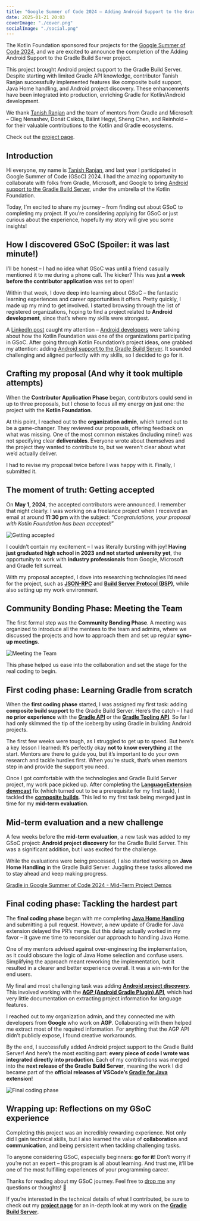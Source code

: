 ```yaml
---
title: "Google Summer of Code 2024 – Adding Android Support to the Gradle Build Server"
date: 2025-01-21 20:03
coverImage: "./cover.png"
socialImage: "./social.png"
---
```



The Kotlin Foundation sponsored four projects for the [Google Summer of Code 2024](https://summerofcode.withgoogle.com/archive/2024/organizations/kotlin-foundation), and we are excited to announce the completion of the Adding Android Support to the Gradle Build Server project.

This project brought Android project support to the Gradle Build Server. Despite starting with limited Gradle API knowledge, contributor Tanish Ranjan successfully implemented features like composite build support, Java Home handling, and Android project discovery. These enhancements have been integrated into production, enriching Gradle for Kotlin/Android development.

We thank [Tanish Ranjan](https://www.linkedin.com/in/tanish-ranjan/) and the team of mentors from Gradle and Microsoft – Oleg Nenashev, Donát Csikós, Bálint Hegyi, Sheng Chen, and Reinhold – for their valuable contributions to the Kotlin and Gradle ecosystems.

Check out the [project page](https://community.gradle.org/events/gsoc/2024/gradle-build-server-android/).

## Introduction

Hi everyone, my name is [Tanish Ranjan](https://www.linkedin.com/in/tanish-ranjan/), and last year I participated in Google Summer of Code (GSoC) 2024\. I had the amazing opportunity to collaborate with folks from Gradle, Microsoft, and Google to bring [Android support to the Gradle Build Server](https://summerofcode.withgoogle.com/programs/2024/projects/Guphkt1v), under the umbrella of the Kotlin Foundation.

Today, I’m excited to share my journey – from finding out about GSoC to completing my project. If you’re considering applying for GSoC or just curious about the experience, hopefully my story will give you some insights\!

## How I discovered GSoC (Spoiler: it was last minute\!)

I’ll be honest – I had no idea what GSoC was until a friend casually mentioned it to me during a phone call. The kicker? This was just **a week before the contributor application** was set to open\!

Within that week, I dove deep into learning about GSoC – the fantastic learning experiences and career opportunities it offers. Pretty quickly, I made up my mind to get involved. I started browsing through the list of registered organizations, hoping to find a project related to **Android development**, since that’s where my skills were strongest.

A [LinkedIn post](https://www.linkedin.com/posts/androiddev_the-kotlin-foundation-is-taking-part-in-activity-7175587337827942401-gZnq?utm_source=share&utm_medium=member_desktop) caught my attention – [Android developers](https://www.linkedin.com/showcase/androiddev/) were talking about how the Kotlin Foundation was one of the organizations participating in GSoC. After going through Kotlin Foundation’s project ideas, one grabbed my attention: adding [Android support to the Gradle Build Server](https://kotlinlang.org/docs/gsoc-2024.html#gradle-build-server-support-for-android-projects-medium-or-hard-175-hrs-or-350-hrs). It sounded challenging and aligned perfectly with my skills, so I decided to go for it.

## Crafting my proposal (And why it took multiple attempts)

When the **Contributor Application Phase** began, contributors could send in up to three proposals, but I chose to focus all my energy on just one: the project with the **Kotlin Foundation**.

At this point, I reached out to the **organization admin**, which turned out to be a game-changer. They reviewed our proposals, offering feedback on what was missing. One of the most common mistakes (including mine\!) was not specifying clear **deliverables**. Everyone wrote about themselves and the project they wanted to contribute to, but we weren’t clear about what we’d actually deliver.

I had to revise my proposal twice before I was happy with it. Finally, I submitted it.

## The moment of truth: Getting accepted

On **May 1, 2024**, the accepted contributors were announced. I remember that night clearly. I was working on a freelance project when I received an email at around **11:30 pm** with the subject: “*Congratulations, your proposal with Kotlin Foundation has been accepted\!*”

![Getting accepted](image1.png)
<p></p>

I couldn’t contain my excitement – I was literally bursting with joy\! **Having just graduated high school in 2023 and not started university yet**, the opportunity to work with **industry professionals** from Google, Microsoft and Gradle felt surreal.

With my proposal accepted, I dove into researching technologies I’d need for the project, such as [**JSON-RPC**](https://www.jsonrpc.org/) and [**Build Server Protocol (BSP)**](https://build-server-protocol.github.io/docs/specification), while also setting up my work environment.

## Community Bonding Phase: Meeting the Team

The first formal step was the **Community Bonding Phase**. A meeting was organized to introduce all the mentees to the team and admins, where we discussed the projects and how to approach them and set up regular **sync-up meetings**.

![Meeting the Team](image2.png)
<p></p>
This phase helped us ease into the collaboration and set the stage for the real coding to begin.


## First coding phase: Learning Gradle from scratch

When the **first coding phase** started, I was assigned my first task: adding **composite build support** to the Gradle Build Server. Here’s the catch – I had **no prior experience** with the [**Gradle API**](https://docs.gradle.org/current/javadoc/index.html) or the [**Gradle Tooling API**](https://docs.gradle.org/current/javadoc/org/gradle/tooling/package-summary.html). So far I had only skimmed the tip of the iceberg by using Gradle in building Android projects.

The first few weeks were tough, as I struggled to get up to speed. But here’s a key lesson I learned: It’s perfectly okay **not to know everything** at the start. Mentors are there to guide you, but it’s important to do your own research and tackle hurdles first. When you’re stuck, that’s when mentors step in and provide the support you need.

Once I got comfortable with the technologies and Gradle Build Server project, my work pace picked up. After completing the [**LanguageExtension downcast**](https://github.com/microsoft/build-server-for-gradle/pull/160) fix (which turned out to be a prerequisite for my first task), I tackled the [**composite builds**](https://github.com/microsoft/build-server-for-gradle/pull/154). This led to my first task being merged just in time for my **mid-term evaluation**.

## Mid-term evaluation and a new challenge

A few weeks before the **mid-term evaluation**, a new task was added to my GSoC project: **Android project discovery** for the Gradle Build Server. This was a significant addition, but I was excited for the challenge.

While the evaluations were being processed, I also started working on **Java Home Handling** in the Gradle Build Server. Juggling these tasks allowed me to stay ahead and keep making progress.

[Gradle in Google Summer of Code 2024 - Mid-Term Project Demos](https://youtu.be/UN0AFCLASZA?t=371&si=5rcmiwhqZrPN_NTb)

## Final coding phase: Tackling the hardest part

The **final coding phase** began with me completing [**Java Home Handling**](https://github.com/microsoft/build-server-for-gradle/pull/165) and submitting a pull request. However, a new update of Gradle for Java extension delayed the PR’s merge. But this delay actually worked in my favor – it gave me time to reconsider our approach to handling Java Home.

One of my mentors advised against over-engineering the implementation, as it could obscure the logic of Java Home selection and confuse users. Simplifying the approach meant reworking the implementation, but it resulted in a clearer and better experience overall. It was a win-win for the end users.

My final and most challenging task was adding [**Android project discovery**](https://github.com/microsoft/build-server-for-gradle/pull/173). This involved working with the [**AGP (Android Gradle Plugin) API**](https://developer.android.com/reference/tools/gradle-api), which had very little documentation on extracting project information for language features.

I reached out to my organization admin, and they connected me with developers from **Google** who work on **AGP**. Collaborating with them helped me extract most of the required information. For anything that the AGP API didn’t publicly expose, I found creative workarounds.

By the end, I successfully added Android project support to the Gradle Build Server\! And here’s the most exciting part: **every piece of code I wrote was integrated directly into production**. Each of my contributions was merged into the **next release of the Gradle Build Server**, meaning the work I did became part of the **official releases of** **VSCode’s [Gradle for Java](https://github.com/microsoft/vscode-gradle) extension**\!

![Final coding phase](image3.png)

## Wrapping up: Reflections on my GSoC experience

Completing this project was an incredibly rewarding experience. Not only did I gain technical skills, but I also learned the value of **collaboration** and **communication**, and being persistent when tackling challenging tasks.

To anyone considering GSoC, especially beginners: **go for it**\! Don’t worry if you’re not an expert – this program is all about learning. And trust me, it’ll be one of the most fulfilling experiences of your programming career.

Thanks for reading about my GSoC journey. Feel free to [drop me](https://www.linkedin.com/in/tanish-ranjan/) any questions or thoughts\! 🙂

If you’re interested in the technical details of what I contributed, be sure to check out my [**project page**](https://community.gradle.org/events/gsoc/2024/gradle-build-server-android/) for an in-depth look at my work on the [**Gradle Build Server**](https://github.com/microsoft/build-server-for-gradle).
